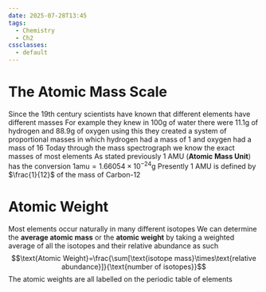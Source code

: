 ```yaml
---
date: 2025-07-28T13:45
tags:
  - Chemistry
  - Ch2
cssclasses:
  - default
---
```

# The Atomic Mass Scale
Since the 19th century scientists have known that different elements have different masses
For example they knew in 100g of water there were 11.1g of hydrogen and 88.9g of oxygen using this they created a system of proportional masses in which hydrogen had a mass of 1 and oxygen had a mass of 16
Today through the mass spectrograph we know the exact masses of most elements
As stated previously 1 AMU (**Atomic Mass Unit**) has the conversion $1\text{amu}=1.66054\times10^{-24}\text{g}$ 
Presently 1 AMU is defined by $\frac{1}{12}$ of the mass of Carbon-12

# Atomic Weight
Most elements occur naturally in many different isotopes 
We can determine the **average atomic mass** or the **atomic weight** by taking a weighted average of all the isotopes and their relative abundance as such$$\text{Atomic Weight}=\frac{\sum[\text{isotope mass}\times\text{relative abundance}]}{\text{number of isotopes}}$$
The atomic weights are all labelled on the periodic table of elements